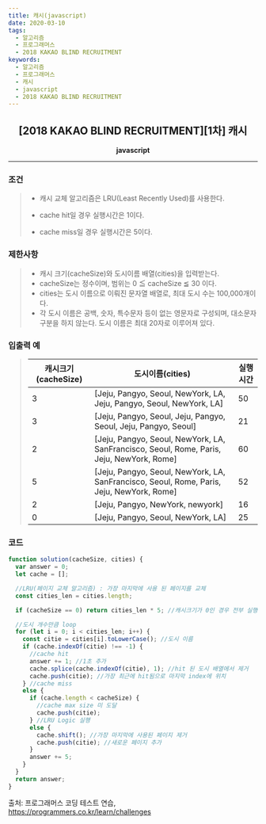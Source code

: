 ```yaml
---
title: 캐시(javascript)
date: 2020-03-10
tags:
  - 알고리즘
  - 프로그래머스
  - 2018 KAKAO BLIND RECRUITMENT
keywords:
  - 알고리즘
  - 프로그래머스
  - 캐시
  - javascript
  - 2018 KAKAO BLIND RECRUITMENT
---
```


## <center>[2018 KAKAO BLIND RECRUITMENT][1차] 캐시</center>

**<center>javascript</center>**

---

### 조건

> - 캐시 교체 알고리즘은 LRU(Least Recently Used)를 사용한다.
>
> - cache hit일 경우 실행시간은 1이다.
>
> - cache miss일 경우 실행시간은 5이다.

### 제한사항

> - 캐시 크기(cacheSize)와 도시이름 배열(cities)을 입력받는다.
> - cacheSize는 정수이며, 범위는 0 ≦ cacheSize ≦ 30 이다.
> - cities는 도시 이름으로 이뤄진 문자열 배열로, 최대 도시 수는 100,000개이다.
> - 각 도시 이름은 공백, 숫자, 특수문자 등이 없는 영문자로 구성되며, 대소문자 구분을 하지 않는다. 도시 이름은 최대 20자로 이루어져 있다.

### 입출력 예

> | 캐시크기(cacheSize) | 도시이름(cities)                                                                          | 실행시간 |
> | ------------------- | ----------------------------------------------------------------------------------------- | -------- |
> | 3                   | [Jeju, Pangyo, Seoul, NewYork, LA, Jeju, Pangyo, Seoul, NewYork, LA]                      | 50       |
> | 3                   | [Jeju, Pangyo, Seoul, Jeju, Pangyo, Seoul, Jeju, Pangyo, Seoul]                           | 21       |
> | 2                   | [Jeju, Pangyo, Seoul, NewYork, LA, SanFrancisco, Seoul, Rome, Paris, Jeju, NewYork, Rome] | 60       |
> | 5                   | [Jeju, Pangyo, Seoul, NewYork, LA, SanFrancisco, Seoul, Rome, Paris, Jeju, NewYork, Rome] | 52       |
> | 2                   | [Jeju, Pangyo, NewYork, newyork]                                                          | 16       |
> | 0                   | [Jeju, Pangyo, Seoul, NewYork, LA]                                                        | 25       |

### 코드

```javascript
function solution(cacheSize, cities) {
  var answer = 0;
  let cache = [];

  //LRU(페이지 교체 알고리즘) : 가장 마지막에 사용 된 페이지를 교체
  const cities_len = cities.length;

  if (cacheSize == 0) return cities_len * 5; //캐시크기가 0인 경우 전부 실행시간이 5이기 때문에 반환

  //도시 개수만큼 loop
  for (let i = 0; i < cities_len; i++) {
    const citie = cities[i].toLowerCase(); //도시 이름
    if (cache.indexOf(citie) !== -1) {
      //cache hit
      answer += 1; //1초 추가
      cache.splice(cache.indexOf(citie), 1); //hit 된 도시 배열에서 제거
      cache.push(citie); //가장 최근에 hit됨으로 마지막 index에 위치
    } //cache miss
    else {
      if (cache.length < cacheSize) {
        //cache max size 미 도달
        cache.push(citie);
      } //LRU Logic 실행
      else {
        cache.shift(); //가장 마지막에 사용된 페이지 제거
        cache.push(citie); //새로운 페이지 추가
      }
      answer += 5;
    }
  }
  return answer;
}
```

출처: 프로그래머스 코딩 테스트 연습, https://programmers.co.kr/learn/challenges
